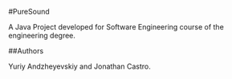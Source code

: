 #PureSound

A Java Project developed for Software Engineering course of the engineering degree.

##Authors

Yuriy Andzheyevskiy and Jonathan Castro.
